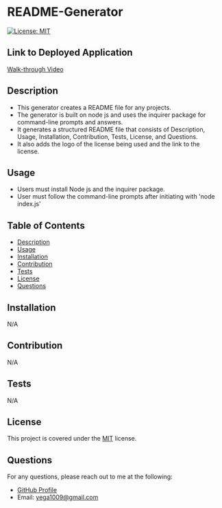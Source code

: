 # README-Generator 
[![License: MIT](https://img.shields.io/badge/License-MIT-yellow.svg)](https://opensource.org/licenses/MIT)

## Link to Deployed Application
<a href="https://drive.google.com/file/d/1R3VYfjYHnMX5cfVnKgfJ5xizLEgJzy0j/view">Walk-through Video</a>

## Description
- This generator creates a README file for any projects.
- The generator is built on node js and uses the inquirer package for command-line prompts and answers.
- It generates a structured README file that consists of Description, Usage, Installation, Contribution, Tests, License, and Questions.
- It also adds the logo of the license being used and the link to the license.

## Usage
- Users must install Node js and the inquirer package.
- User must follow the command-line prompts after initiating with 'node index.js'


## Table of Contents
- [Description](#description)
- [Usage](#usage)
- [Installation](#installation)
- [Contribution](#contribution)
- [Tests](#tests)
- [License](#license)
- [Questions](#questions)

## Installation
N/A
  
## Contribution
N/A

## Tests
N/A

## License 
This project is covered under the [MIT](https://opensource.org/licenses/MIT) license.

## Questions
For any questions, please reach out to me at the following:

- [GitHub Profile](https://github.com/yega1009)
- Email: yega1009@gmail.com
